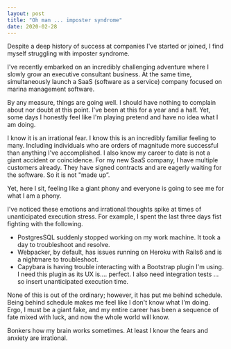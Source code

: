```yaml
---
layout: post
title: "Oh man ... imposter syndrome" 
date: 2020-02-28
---
```

Despite a deep history of success at companies I've started or joined, I find myself struggling with imposter syndrome.

I've recently embarked on an incredibly challenging adventure where I slowly grow an executive consultant business. At the same time, simultaneously launch a SaaS (software as a service) company focused on marina management software.

By any measure, things are going well. I should have nothing to complain about nor doubt at this point. I've been at this for a year and a half. Yet, some days I honestly feel like I'm playing pretend and have no idea what I am doing.

I know it is an irrational fear. I know this is an incredibly familiar feeling to many.  Including individuals who are orders of magnitude more successful than anything I've accomplished. I also know my career to date is not a giant accident or coincidence. For my new SaaS company, I have multiple customers already. They have signed contracts and are eagerly waiting for the software. So it is not "made up”. 

Yet, here I sit, feeling like a giant phony and everyone is going to see me for what I am a phony.

I've noticed these emotions and irrational thoughts spike at times of unanticipated execution stress. For example, I spent the last three days fist fighting with the following.
- PostgresSQL suddenly stopped working on my work machine. It took a day to troubleshoot and resolve.
- Webpacker, by default, has issues running on Heroku with Rails6 and is a nightmare to troubleshoot.
- Capybara is having trouble interacting with a Bootstrap plugin I'm using. I need this plugin as its UX is.... perfect. I also need integration tests ... so insert unanticipated execution time.

None of this is out of the ordinary; however, it has put me behind schedule. Being behind schedule makes me feel like I don't know what I'm doing. Ergo, I must be a giant fake, and my entire career has been a sequence of fate mixed with luck, and now the whole world will know.

Bonkers how my brain works sometimes. At least I know the fears and anxiety are irrational.
